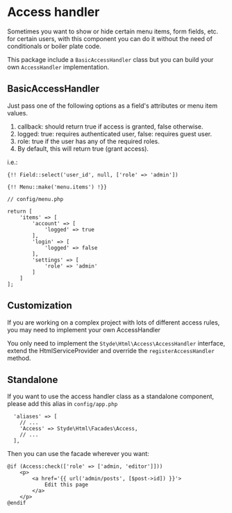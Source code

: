 # Access handler

Sometimes you want to show or hide certain menu items, form fields, etc. for certain users, with this component you can do it without the need of conditionals or boiler plate code.

This package include a `BasicAccessHandler` class but you can build your own `AccessHandler` implementation.

## BasicAccessHandler

Just pass one of the following options as a field's attributes or menu item values.

1. callback: should return true if access is granted, false otherwise.
2. logged: true: requires authenticated user, false: requires guest user.
3. role: true if the user has any of the required roles.
4. By default, this will return true (grant access).

i.e.: 

`{!! Field::select('user_id', null, ['role' => 'admin'])`

`{!! Menu::make('menu.items') !}}`

```
// config/menu.php

return [
    'items' => [
        'account' => [
            'logged' => true
        ],
        'login' => [
            'logged' => false
        ],
        'settings' => [
            'role' => 'admin'
        ]
    ]
];
```
     
## Customization

If you are working on a complex project with lots of different access rules, you may need to implement your own AccessHandler

You only need to implement the `Styde\Html\Access\AccessHandler` interface, extend the HtmlServiceProvider and override the `registerAccessHandler` method.

## Standalone

If you want to use the access handler class as a standalone component, please add this alias in `config/app.php`

```
  'aliases' => [
    // ...
    'Access' => Styde\Html\Facades\Access,
    // ...
  ],
```

Then you can use the facade wherever you want:

```
@if (Access:check(['role' => ['admin, 'editor']]))
    <p>
        <a href='{{ url('admin/posts', [$post->id]) }}'>
            Edit this page
        </a>
    </p>
@endif
```